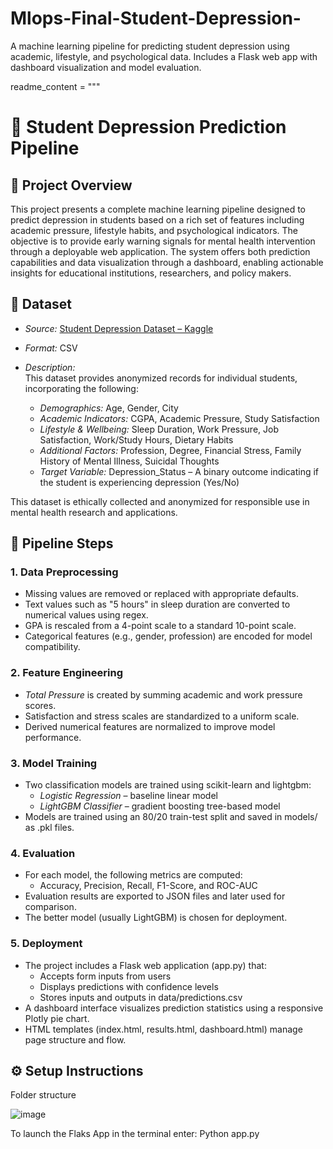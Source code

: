 # Mlops-Final-Student-Depression-
A machine learning pipeline for predicting student depression using academic, lifestyle, and psychological data. Includes a Flask web app with dashboard visualization and model evaluation.


readme_content = """
# 🧠 Student Depression Prediction Pipeline

## 📘 Project Overview

This project presents a complete machine learning pipeline designed to predict depression in students based on a rich set of features including academic pressure, lifestyle habits, and psychological indicators. The objective is to provide early warning signals for mental health intervention through a deployable web application. The system offers both prediction capabilities and data visualization through a dashboard, enabling actionable insights for educational institutions, researchers, and policy makers.

## 📂 Dataset

- *Source:* [Student Depression Dataset – Kaggle](https://www.kaggle.com/datasets/adilshamim8/student-depression-dataset/data)
- *Format:* CSV
- *Description:*  
  This dataset provides anonymized records for individual students, incorporating the following:

  - *Demographics:* Age, Gender, City
  - *Academic Indicators:* CGPA, Academic Pressure, Study Satisfaction
  - *Lifestyle & Wellbeing:* Sleep Duration, Work Pressure, Job Satisfaction, Work/Study Hours, Dietary Habits
  - *Additional Factors:* Profession, Degree, Financial Stress, Family History of Mental Illness, Suicidal Thoughts
  - *Target Variable:* Depression_Status – A binary outcome indicating if the student is experiencing depression (Yes/No)

This dataset is ethically collected and anonymized for responsible use in mental health research and applications.

## 🔁 Pipeline Steps

### 1. Data Preprocessing
- Missing values are removed or replaced with appropriate defaults.
- Text values such as "5 hours" in sleep duration are converted to numerical values using regex.
- GPA is rescaled from a 4-point scale to a standard 10-point scale.
- Categorical features (e.g., gender, profession) are encoded for model compatibility.

### 2. Feature Engineering
- *Total Pressure* is created by summing academic and work pressure scores.
- Satisfaction and stress scales are standardized to a uniform scale.
- Derived numerical features are normalized to improve model performance.

### 3. Model Training
- Two classification models are trained using scikit-learn and lightgbm:
  - *Logistic Regression* – baseline linear model
  - *LightGBM Classifier* – gradient boosting tree-based model
- Models are trained using an 80/20 train-test split and saved in models/ as .pkl files.

### 4. Evaluation
- For each model, the following metrics are computed:
  - Accuracy, Precision, Recall, F1-Score, and ROC-AUC
- Evaluation results are exported to JSON files and later used for comparison.
- The better model (usually LightGBM) is chosen for deployment.

### 5. Deployment
- The project includes a Flask web application (app.py) that:
  - Accepts form inputs from users
  - Displays predictions with confidence levels
  - Stores inputs and outputs in data/predictions.csv
- A dashboard interface visualizes prediction statistics using a responsive Plotly pie chart.
- HTML templates (index.html, results.html, dashboard.html) manage page structure and flow.

## ⚙ Setup Instructions
Folder structure 


![image](https://github.com/user-attachments/assets/ca56fb88-a892-445b-9375-f641eb779808)

To launch the Flaks App in the terminal enter:
Python app.py


